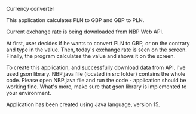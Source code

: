 Currency converter

This application calculates PLN to GBP and GBP to PLN.

Current exchange rate is being downloaded from NBP Web API.

At first, user decides if he wants to convert PLN to GBP, or on the contrary and type in the value.
Then, today's exchange rate is seen on the screen.
Finally, the program calculates the value and shows it on the screen.

To create this application, and successfully download data from API, I've used gson library.
NBP.java file (located in src folder) contains the whole code. Please open NBP.java file and run the code - application should be working fine.
What's more, make sure that gson library is implemented to your environment.


Application has been created using Java language, version 15.
